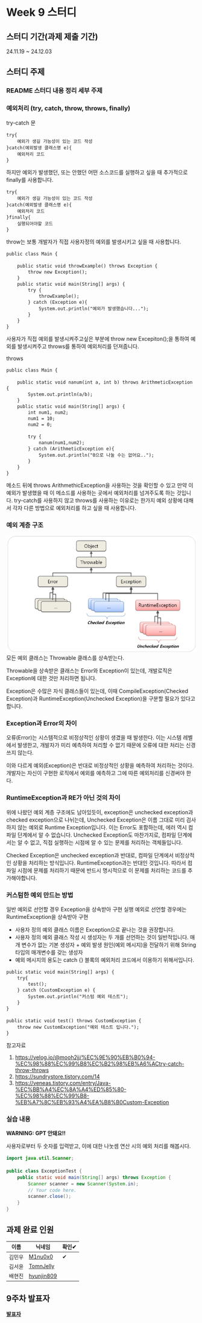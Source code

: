 # Week 9 스터디
## 스터디 기간(과제 제출 기간)
24.11.19 ~ 24.12.03

## 스터디 주제
### README 스터디 내용 정리 세부 주제

### 예외처리 (try, catch, throw, throws, finally)
try-catch 문
```
try{
    예외가 생길 가능성이 있는 코드 작성
}catch(예외발생 클래스명 e){
    예외처리 코드
}
```
하지만 예외가 발생했던, 또는 안했던 어떤 소스코드를 실행하고 싶을 때 추가적으로 finally를 사용합니다.

```
try{
    예외가 생길 가능성이 있는 코드 작성
}catch(예외발생 클래스명 e){
    예외처리 코드
}finally{
    실행되어야할 코드
}
```
throw는 보통 개발자가 직접 사용자정의 예외를 발생시키고 싶을 때 사용합니다.
```
public class Main {

	public static void throwExample() throws Exception {
		throw new Exception();
	}
	public static void main(String[] args) {
		try {
			throwExample();
		} catch (Exception e){
			System.out.println("예외가 발생했습니다...");
		}
	}
}
```
사용자가 직접 예외를 발생시켜주고싶은 부분에 throw new Excepiton();을 통하여 예외를 발생시켜주고 throws를 통하여 예외처리를 던져줍니다.

throws
```
public class Main {

	public static void nanum(int a, int b) throws ArithmeticException {
		System.out.println(a/b);
	}
	public static void main(String[] args) {
		int num1, num2;
		num1 = 10;
		num2 = 0;
		
		try {
			nanum(num1,num2);
		} catch (ArithmeticException e){
			System.out.println("0으로 나눌 수는 없어요..");
		}
	}
}
```
메소드 뒤에 throws ArithmethicException을 사용하는 것을 확인할 수 있고 만약 이 예외가 발생했을 때 이 메소드를 사용하는 곳에서 예외처리를 넘겨주도록 하는 것입니다. 
try-catch를 사용하지 않고 throws를 사용하는 이유로는 한가지 예외 상황에 대해서 각자 다른 방법으로 예외처리를 하고 싶을 때 사용합니다.

### 예외 계층 구조

 ![exception](./assets/exception.png)
 모든 예외 클래스는 Throwable 클래스를 상속받는다. 

 Throwable을 상속받은 클래스는 Error와 Exception이 있는데, 개발로직은 Exception에 대한 것만 처리하면 됩니다. 

Exception은 수많은 자식 클래스들이 있는데, 이때 CompileException(Checked Exception)과 RuntimeException(Unchecked Exception)을 구분할 필요가 있다고 합니다. 

### Exception과 Error의 차이

오류(Error)는 시스템적으로 비정상적인 상황이 생겼을 때 발생한다. 이는 시스템 레벨에서 발생한고, 개발자가 미리 예측하여 처리할 수 없기 때문에 오류에 대한 처리는 신경쓰지 않는다.

이와 다르게 예외(Exception)은 반대로 비정상적인 상황을 예측하여 처리하는 것이다. 개발자는 자신이 구현한 로직에서 예외를 예측하고 그에 따른 예외처리를 신경써야 한다. 

### RuntimeException과 RE가 아닌 것의 차이

위에 나왔던 예외 계층 구조에도 남아있듯이, exception은 unchecked exception과 checked exception으로 나뉘는데, Unchecked Exception은 이름 그대로 미리 검사하지 않는 예외로 Runtime Exception입니다. 이는 Error도 포함하는데, 에러 역시 컴파일 단계에서 알 수 없습니다. Unchecked Exception도 마찬가지로, 컴파일 단계에서는 알 수 없고, 직접 실행하는 시점에 알 수 있는 문제를 처리하는 객체들입니다. 

Checked Exception은 unchecked exception과 반대로, 컴파일 단계에서 비정상적인 상황을 처리하는 방식입니다. RuntimeException과는 반대인 것입니다. 따라서 컴파일 시점에 문제를 처리하기 때문에 반드시 명시적으로 이 문제를 처리하는 코드를 추가해야합니다. 


### 커스텀한 예외 만드는 방법
일반 예외로 선언할 경우 Exception을 상속받아 구현
실행 예외로 선언할 경우에는 RuntimeException을 상속받아 구현

+ 사용자 정의 예외 클래스 이름은 Exception으로 끝나는 것을 권장합니다.
+ 사용자 정의 예외 클래스 작성 시 생성자는 두 개를 선언하는 것이 일반적입니다.
매개 변수가 없는 기본 생성자 + 예외 발생 원인(예외 메시지)을 전달하기 위해 String 타입의 매개변수를 갖는 생성자
+ 예외 메시지의 용도는 catch {} 블록의 예외처리 코드에서 이용하기 위해서입니다.

```
public static void main(String[] args) {
    try{
        test();
    } catch (CustomException e) {
        System.out.println("커스텀 예외 테스트");
    }
}

public static void test() throws CustomException {
    throw new CustomException("예외 테스트 입니다.");
}
```

참고자료
1. https://velog.io/@mooh2jj/%EC%9E%90%EB%B0%94-%EC%98%88%EC%99%B8%EC%B2%98%EB%A6%ACtry-catch-throw-throws
2. https://sundrystore.tistory.com/14
3. https://veneas.tistory.com/entry/Java-%EC%BB%A4%EC%8A%A4%ED%85%80-%EC%98%88%EC%99%B8-%EB%A7%8C%EB%93%A4%EA%B8%B0Custom-Exception

### 실습 내용
**WARNING: GPT 안돼요!!**

사용자로부터 두 숫자를 입력받고, 이에 대한 나눗셈 연산 시의 예외 처리를 해봅시다.

```java
import java.util.Scanner;

public class ExceptionTest {
    public static void main(String[] args) throws Exception {
        Scanner scanner = new Scanner(System.in);
        // Your code here.
        scanner.close();
    }
}
```

## 과제 완료 인원
|이름|닉네임|확인✔|
|---|------|----|
|김민우|[M1nu0x0](https://github.com/M1nu0x0)|✔|
|김서윤|[TomnJelly](https://github.com/TomnJelly)||
|배현진|[hyunjin809](https://github.com/hyunjin809)||

## 9주차 발표자
**[발표자](https://github.com/발표자)**
